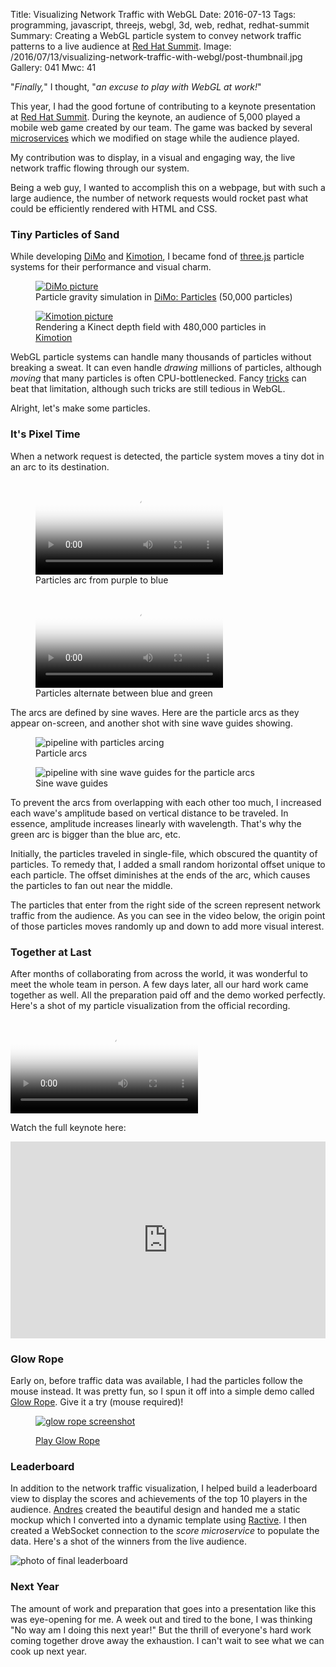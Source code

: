 Title: Visualizing Network Traffic with WebGL
Date: 2016-07-13
Tags: programming, javascript, threejs, webgl, 3d, web, redhat, redhat-summit
Summary: Creating a WebGL particle system to convey network traffic patterns to a live audience at <a href="https://www.redhat.com/summit">Red Hat Summit</a>.
Image: /2016/07/13/visualizing-network-traffic-with-webgl/post-thumbnail.jpg
Gallery: 041
Mwc: 41

"*Finally,*" I thought, "*an excuse to play with WebGL at work!*"

This year, I had the good fortune of contributing to a keynote presentation at
[Red Hat Summit][summit].  During the keynote, an audience of 5,000 played a
mobile web game created by our team.  The game was backed by several
[microservices][microservices] which we modified on stage while the audience
played.

My contribution was to display, in a visual and engaging way, the live network
traffic flowing through our system.

Being a web guy, I wanted to accomplish this on a webpage, but with such a
large audience, the number of network requests would rocket past what could be
efficiently rendered with HTML and CSS.


### Tiny Particles of Sand

While developing [DiMo][dimo-particles] and [Kimotion][kimotion-web], I became
fond of [three.js][threejs] particle systems for their performance and visual
charm.

<div class="row">
    <figure class="col-sm-6">
        <a href="/projects/dimo">
            <img src="{attach}swath-colors.jpg" alt="DiMo picture" />
        </a>
        <figcaption>Particle gravity simulation in <a href="/projects/dimo">DiMo: Particles</a> (50,000 particles)</figcaption>
    </figure>
    <figure class="col-sm-6">
        <a href="/projects/kimotion">
            <img src="{attach}kimotion-pic.jpg" alt="Kimotion picture" />
        </a>
        <figcaption>Rendering a Kinect depth field with 480,000 particles in <a href="/projects/kimotion">Kimotion</a></figcaption>
    </figure>
</div>

WebGL particle systems can handle many thousands of particles without breaking
a sweat.  It can even handle *drawing* millions of particles, although *moving*
that many particles is often CPU-bottlenecked.  Fancy [tricks][gpgpu] can beat
that limitation, although such tricks are still tedious in WebGL.

Alright, let's make some particles.


### It's Pixel Time

When a network request is detected, the particle system moves a tiny dot in an
arc to its destination.

<div class="row">
    <figure class="col-sm-6">
        <video style="margin: 0 auto" poster="{attach}traffic-viz-basic-thumb.jpg" autoplay controls loop>
            <source src="{attach}traffic-viz-basic.mp4" />
            <source src="{attach}traffic-viz-basic.webm" />
        </video>
        <figcaption>Particles arc from purple to blue</figcaption>
    </figure>
    <figure class="col-sm-6">
        <video style="margin: 0 auto" poster="{attach}traffic-viz-bluegreen-thumb.jpg" autoplay controls loop>
            <source src="{attach}traffic-viz-bluegreen.mp4" />
            <source src="{attach}traffic-viz-bluegreen.webm" />
        </video>
        <figcaption>Particles alternate between blue and green</figcaption>
    </figure>
</div>

The arcs are defined by sine waves.  Here are the particle arcs as they appear
on-screen, and another shot with sine wave guides showing.

<div class="row">
    <figure class="col-sm-6">
        <img src="{attach}pipeline-nosines.jpg" alt="pipeline with particles arcing" />
        <figcaption>Particle arcs</figcaption>
    </figure>
    <figure class="col-sm-6">
        <img src="{attach}pipeline-sines.jpg" alt="pipeline with sine wave guides for the particle arcs" />
        <figcaption>Sine wave guides</figcaption>
    </figure>
</div>

To prevent the arcs from overlapping with each other too much, I increased each
wave's amplitude based on vertical distance to be traveled.  In essence,
amplitude increases linearly with wavelength.  That's why the green arc is
bigger than the blue arc, etc.

Initially, the particles traveled in single-file, which obscured the quantity
of particles.  To remedy that, I added a small random horizontal offset unique
to each particle.  The offset diminishes at the ends of the arc, which causes
the particles to fan out near the middle.

The particles that enter from the right side of the screen represent network
traffic from the audience.  As you can see in the video below, the origin point
of those particles moves randomly up and down to add more visual interest.


### Together at Last

After months of collaborating from across the world, it was wonderful to meet
the whole team in person.  A few days later, all our hard work came together as
well.  All the preparation paid off and the demo worked perfectly.  Here's a
shot of my particle visualization from the official recording.

<video style="margin: 0 auto" poster="{attach}traffic-thumb.jpg" autoplay controls loop>
    <source src="{attach}traffic.webm" />
    <source src="{attach}traffic.mp4" />
</video>

Watch the full keynote here:

<iframe style="display: block; margin: 0 auto;" width="100%" height="315" src="https://www.youtube.com/embed/ooA6FmTL4Dk" frameborder="0" allowfullscreen></iframe>


### Glow Rope

Early on, before traffic data was available, I had the particles follow the
mouse instead.  It was pretty fun, so I spun it off into a simple demo called
[Glow Rope][glow-rope].  Give it a try (mouse required)!

<figure>
    <a href="/demos/glow-rope"><img src="{attach}glow-rope.jpg" alt="glow rope screenshot" /></a>
    <figcaption><p><a class="btn btn-default btn-lg" href="/demos/glow-rope">Play Glow Rope</a></p></figcaption>
</figure>


### Leaderboard

In addition to the network traffic visualization, I helped build a leaderboard
view to display the scores and achievements of the top 10 players in the
audience.  [Andres][andres] created the beautiful design and handed me a static
mockup which I converted into a dynamic template using [Ractive][ractive].  I
then created a WebSocket connection to the *score microservice* to populate the
data.  Here's a shot of the winners from the live audience.

![photo of final leaderboard]({attach}leaderboard-final.jpg)


### Next Year

The amount of work and preparation that goes into a presentation like this was
eye-opening for me.  A week out and tired to the bone, I was thinking "No way
am I doing this next year!"  But the thrill of everyone's hard work coming
together drove away the exhaustion.  I can't wait to see what we can cook up
next year.


<img style="display: none !important;" src="{attach}post-thumbnail.jpg">

[andres]: https://twitter.com/andresgalante/
[dimo-particles]: /projects/dimo
[glow-rope]: /demos/glow-rope
[kimotion-web]: http://kimotion.xyz
[ractive]: http://ractivejs.org/
[summit]: https://www.redhat.com/summit
[threejs]: http://threejs.org
[video]: https://www.youtube.com/watch?v=ooA6FmTL4Dk
[gpgpu]: https://en.wikipedia.org/wiki/General-purpose_computing_on_graphics_processing_units
[microservices]: https://en.wikipedia.org/wiki/Microservices
